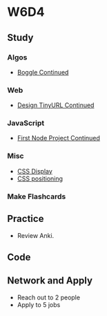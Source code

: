 # W6D4

## Study

### Algos

* [Boggle Continued](https://www.geeksforgeeks.org/boggle-find-possible-words-board-characters/)

### Web

* [Design TinyURL Continued](https://www.youtube.com/watch?v=fMZMm_0ZhK4)

### JavaScript

* [First Node Project Continued](https://github.com/Pklong/github-grabber)

### Misc

* [CSS Display](https://css-tricks.com/almanac/properties/d/display/)
* [CSS positioning](https://css-tricks.com/almanac/properties/p/position/)

### Make Flashcards

## Practice

* Review Anki.

## Code

## Network and Apply

* Reach out to 2 people
* Apply to 5 jobs
